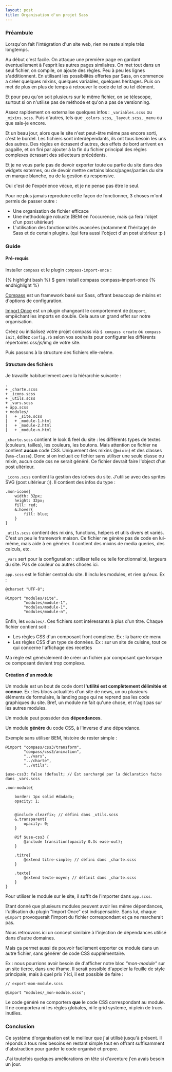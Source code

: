 ```yaml
---
layout: post
title: Organisation d'un projet Sass
---
```


### Préambule

Lorsqu'on fait l'intégration d'un site web, rien ne reste simple très longtemps.

Au début c'est facile. On attaque une première page en gardant éventuellement à l'esprit les autres pages similaires. On met tout dans un seul fichier, on compile, on ajoute des règles. Peu à peu les lignes s'additionnent. En utilisant les possibilités offertes par Sass, on commence a créer quelques mixins, quelques variables, quelques héritages. Puis on met de plus en plus de temps à retrouver le code de tel ou tel élément.

Et pour peu qu'on soit plusieurs sur le même fichier, on se télescope, surtout si on n'utilise pas de méthode et qu'on a pas de versionning.

Assez rapidement on externalise quelques infos : ``_variables.scss`` ou ``_mixins.scss``. Puis d'autres, tels que ``_colors.scss``, ``_layout.scss``, ``_menu`` ou que sais-je encore.

Et un beau jour, alors que le site n'est peut-être même pas encore sorti, c'est le bordel. Les fichiers sont interdépendants, ils ont tous besoin les uns des autres. Des règles en écrasent d'autres, des effets de bord arrivent en pagaille, et on fini par ajouter à la fin du fichier principal des règles complexes écrasant des sélecteurs précédents.

Et je ne vous parle pas de devoir exporter toute ou partie du site dans des widgets externes, ou de devoir mettre certains blocs/pages/parties du site en marque blanche, ou de la gestion du responsive.

Oui c'est de l'expérience vécue, et je ne pense pas être le seul.

Pour ne plus jamais reproduire cette façon de fonctionner, 3 choses m'ont permis de passer outre :

- Une organisation de fichier efficace
- Une methodologie robuste (BEM en l'occurence, mais ça fera l'objet d'un post ultérieur)
- L'utilisation des fonctionnalités avancées (notamment l'héritage) de Sass et de certain plugins. (qui fera aussi l'object d'un post ultérieur :p )


### Guide


#### Pré-requis

Installer ``compass`` et le plugin ``compass-import-once`` :

{% highlight bash %}
$ gem install compass compass-import-once
{% endhighlight %}
    

[Compass](http://compass-style.org/) est un framework basé sur Sass, offrant beaucoup de mixins et d'options de configuration.

[Import Once](https://github.com/Compass/compass/tree/master/import-once) est un plugin changeant le comportement de ``@import``, empêchant les imports en double. Cela aura un grand effet sur notre organisation.

Créez ou initialisez votre projet compass via ``$ compass create`` ou ``compass init``, éditez ``config.rb`` selon vos souhaits pour configurer les différents répertoires css/js/img de votre site.

Puis passons à la structure des fichiers elle-même.

#### Structure des fichiers

Je travaille habituellement avec la hiérarchie suivante :

    .
    + _charte.scss
    + _icons.scss
    + _utils.scss
    + _vars.scss
    + app.scss
    + modules/
    |   + _site.scss
    |   + _module-1.html
    |   + _module-2.html
    |   + _module-n.html


``_charte.scss`` contient le look & feel du site : les différents types de textes (couleurs, tailles), les couleurs, les boutons. Mais attention ce fichier ne contient **aucun** code CSS. Uniquement des mixins (``@mixin``) et des classes (``%ma-classe``). Donc si on incluait ce fichier sans utiliser une seule classe ou mixin, aucun code css ne serait généré. Ce fichier devrait faire l'object d'un post ultérieur.

``_icons.scss`` contient la gestion des icônes du site. J'utilise avec des sprites SVG (post ultérieur :)). Il contient des infos du type :

    .mon-icone{
        width: 32px;
        height: 32px;
        fill: red;
        &:hover{
            fill: blue;
        }
    }

``_utils.scss`` contient des mixins, functions, helpers et utils divers et variés. C'est un peu le framework maison. Ce fichier ne génère pas de code en lui-même, mais aide à en générer. Il contient des mixins de media queries, des calculs, etc.

``_vars`` sert pour la configuration : utiliser telle ou telle fonctionnalité, largeurs du site. Pas de couleur ou autres choses ici.

``app.scss`` est le fichier central du site. Il inclu les modules, et rien qu'eux. Ex : 

    @charset "UTF-8";

    @import "modules/site",
            "modules/module-1",
            "modules/module-1",
            "modules/module-n",

Enfin, les ``modules/``. Ces fichiers sont intéressants à plus d'un titre. Chaque fichier contient soit :

* Les règles CSS d'un composant front complexe. Ex : la barre de menu
* Les règles CSS d'un type de données. Ex : sur un site de cuisine, tout ce qui concerne l'affichage des recettes

Ma règle est généralement de créer un fichier par composant que lorsque ce composant devient trop complexe.

#### Création d'un module

Un module est un bout de code dont **l'utilité est complètement délimitée et connue**. Ex : les blocs actualités d'un site de news, un ou plusieurs éléments de formulaire, la landing page qui ne reprend pas les code graphiques du site. Bref, un module ne fait qu'une chose, et n'agit pas sur les autres modules.

Un module peut posséder des **dépendances**.

Un module **génère** du code CSS, à l'inverse d'une dépendance.

Exemple sans utiliser BEM, histoire de rester simple :


    @import "compass/css3/transform",
            "compass/css3/animation",
            "../vars",
            "../charte",
            "../utils";

    $use-css3: false !default; // Est surchargé par la déclaration faite dans _vars.scss

    .mon-module{
    
        border: 1px solid #dadada;
        opacity: 1;
        
        
        @include clearfix; // défini dans _utils.scss
        &.transparent{
            opacity: 0;
        }
    
        @if $use-css3 {
            @include transition(opacity 0.3s ease-out);
        }
    
        .titre{
            @extend titre-simple; // défini dans _charte.scss
        }
        
        .texte{
            @extend texte-moyen; // définit dans _charte.scss
        }
    }

Pour utiliser le module sur le site, il suffit de l'importer dans ``app.scss``.

Etant donné que plusieurs modules peuvent avoir les même dépendances, l'utilisation du plugin "Import Once" est indispensable. Sans lui, chaque ``@import`` provoquerait l'import du fichier correspondant et ça ne marcherait pas.

Nous retrouvons ici un concept similaire à l'injection de dépendances utilisé dans d'autre domaines.

Mais ça permet aussi de pouvoir facilement exporter ce module dans un autre fichier, sans générer de code CSS supplémentaire.

Ex : nous pourrions avoir besoin de d'afficher notre bloc _"mon-module"_ sur un site tierce, dans une iframe. Il serait possible d'appeler la feuille de style principale, mais à quel prix ? Ici, il est possible de faire :

    // export-mon-module.scss
    
    @import "modules/_mon-module.scss";

Le code généré ne comportera **que** le code CSS correspondant au module. Il ne comportera ni les règles globales, ni le grid systeme, ni plein de trucs inutiles.

### Conclusion

Ce système d'organisation est le meilleur que j'ai utilisé jusqu'à présent. Il réponds à tous mes besoins en restant simple tout en offrant suffisamment d'abstraction pour garder le code organisé et propre.

J'ai toutefois quelques améliorations en tête si d'aventure j'en avais besoin un jour.
